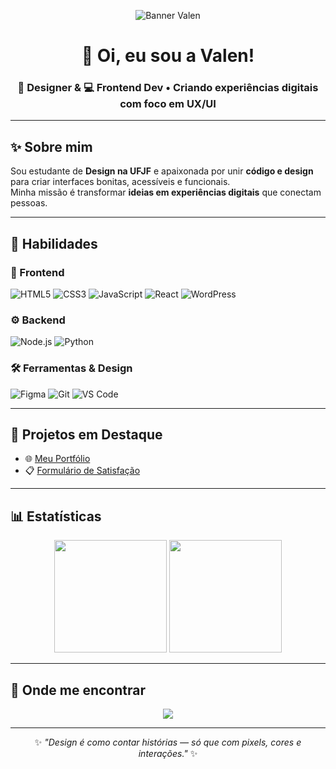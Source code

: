 <!-- Banner personalizado -->
<p align="center">
  <img src="https://i.ibb.co/5MZ0kYk/github-banner.png" alt="Banner Valen" />
</p>

<h1 align="center">💜 Oi, eu sou a Valen!</h1>
<h3 align="center">🎨 Designer & 💻 Frontend Dev • Criando experiências digitais com foco em UX/UI</h3>

---

## ✨ Sobre mim
Sou estudante de **Design na UFJF** e apaixonada por unir **código e design** para criar interfaces bonitas, acessíveis e funcionais.  
Minha missão é transformar **ideias em experiências digitais** que conectam pessoas.  

---

## 🚀 Habilidades

### 🎨 Frontend
![HTML5](https://img.shields.io/badge/HTML5-6C63FF?style=for-the-badge&logo=html5&logoColor=white)
![CSS3](https://img.shields.io/badge/CSS3-6C63FF?style=for-the-badge&logo=css3&logoColor=white)
![JavaScript](https://img.shields.io/badge/JavaScript-6C63FF?style=for-the-badge&logo=javascript&logoColor=white)
![React](https://img.shields.io/badge/React-6C63FF?style=for-the-badge&logo=react&logoColor=white)
![WordPress](https://img.shields.io/badge/WordPress-6C63FF?style=for-the-badge&logo=wordpress&logoColor=white)

### ⚙️ Backend
![Node.js](https://img.shields.io/badge/Node.js-6C63FF?style=for-the-badge&logo=node.js&logoColor=white)
![Python](https://img.shields.io/badge/Python-6C63FF?style=for-the-badge&logo=python&logoColor=white)

### 🛠️ Ferramentas & Design
![Figma](https://img.shields.io/badge/Figma-6C63FF?style=for-the-badge&logo=figma&logoColor=white)
![Git](https://img.shields.io/badge/Git-6C63FF?style=for-the-badge&logo=git&logoColor=white)
![VS Code](https://img.shields.io/badge/VS%20Code-6C63FF?style=for-the-badge&logo=visual-studio-code&logoColor=white)

---

## 📌 Projetos em Destaque
- 🌐 [Meu Portfólio](https://valenveig.github.io)  
- 📋 [Formulário de Satisfação](https://valenveig.github.io/formulario-satisfacao)  

---

## 📊 Estatísticas
<p align="center">
  <img height="180em" src="https://github-readme-stats.vercel.app/api?username=valenveig&show_icons=true&theme=tokyonight&hide_border=true" />
  <img height="180em" src="https://github-readme-stats.vercel.app/api/top-langs/?username=valenveig&layout=compact&theme=tokyonight&hide_border=true" />
</p>

---

## 💌 Onde me encontrar
<p align="center">
  <a href="https://www.linkedin.com/in/valenveig/">
    <img src="https://img.shields.io/badge/LinkedIn-6C63FF?style=for-the-badge&logo=linkedin&logoColor=white" />
  </a>
  
</p>

---

<p align="center">
  ✨ <em>"Design é como contar histórias — só que com pixels, cores e interações."</em> ✨
</p>
